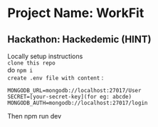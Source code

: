 # Project Name: WorkFit

## Hackathon: Hackedemic (HINT) 

Locally setup instructions <br>
```clone this repo``` <br>
do ```npm i``` <br>
```create .env file with content``` :<br>
```
MONGODB_URL=mongodb://localhost:27017/User
SECRET=[your-secret-key](for eg: abcde) 
MONGODB_AUTH=mongodb://localhost:27017/login
```

Then npm run dev
